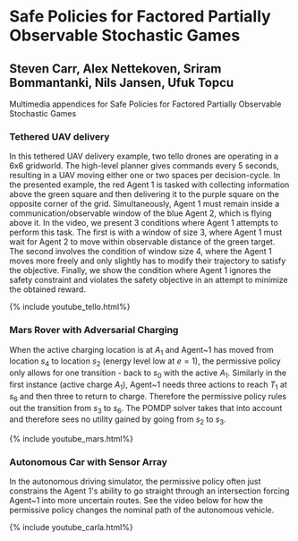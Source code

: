 # Safe Policies for Factored Partially Observable Stochastic Games
## Steven Carr, Alex Nettekoven, Sriram Bommantanki, Nils Jansen, Ufuk Topcu
Multimedia appendices for Safe Policies for Factored Partially Observable Stochastic Games

### Tethered UAV delivery

In this tethered UAV delivery example, two tello drones are operating in a 6x6 gridworld. The high-level planner gives commands every 5 seconds, resulting in a UAV moving either one or two spaces per decision-cycle.
In the presented example, the red Agent 1 is tasked with collecting information above the green square and then delivering it to the purple square on the opposite corner of the grid. Simultaneously, Agent 1 must remain inside a communication/observable window of the blue Agent 2, which is flying above it.
In the video, we present 3 conditions where Agent 1 attempts to perform this task. The first is with a window of size 3, where Agent 1 must wait for Agent 2 to move within observable distance of the green target.  The second involves the condition of window size 4, where the Agent 1 moves more freely and only slightly has to modify their trajectory to satisfy the objective. Finally, we show the condition where Agent 1 ignores the safety constraint and violates the safety objective in an attempt to minimize the obtained reward.

{% include youtube_tello.html%}


### Mars Rover with Adversarial Charging

When the active charging location is at $A_1$ and Agent~1 has moved from location $s_4$ to location $s_2$ (energy level low at $e=1$), the permissive policy only allows for one transition - back to $s_0$ with the active $A_1$.
Similarly in the first instance (active charge $A_1$), Agent~1 needs three actions to reach $T_1$ at $s_6$ and then three to return to charge. 
Therefore the permissive policy rules out the transition from $s_3$ to $s_6$. 
The POMDP solver takes that into account and therefore sees no utility gained by going from $s_2$ to $s_3$.

{% include youtube_mars.html%}


### Autonomous Car with Sensor Array

In the autonomous driving simulator, the permissive policy often just constrains the Agent 1's ability to go straight through an intersection forcing Agent~1 into more uncertain routes. See the video below for how the permissive policy changes the nominal path of the autonomous vehicle.

{% include youtube_carla.html%}
